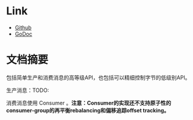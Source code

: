 
# Link

* [Github](https://github.com/Shopify/sarama)
* [GoDoc](https://godoc.org/github.com/Shopify/sarama)

# 文档摘要

包括简单生产和消费消息的高等级API，也包括可以精细控制字节的低级别API。

生产消息：TODO:

消费消息使用 Consumer 。**注意：Consumer的实现还不支持原子性的consumer-group的再平衡rebalancing和偏移追踪offset tracking。**

